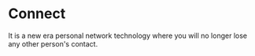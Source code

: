 # Connect
It is a new era personal network technology where you will no longer lose any other person's contact. 
